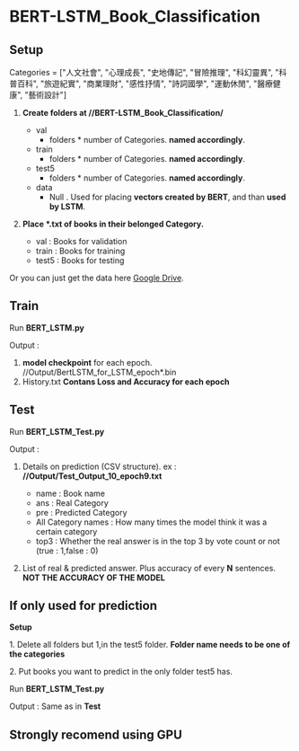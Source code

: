 # BERT-LSTM_Book_Classification

## Setup

Categories = ["人文社會", "心理成長", "史地傳記", "冒險推理", "科幻靈異", "科普百科", "旅遊紀實", "商業理財", "感性抒情",
                   "詩詞國學", "運動休閒", "醫療健康", "藝術設計"]
1. **Create folders at //BERT-LSTM_Book_Classification/**

    - val
        - folders * number of Categories. **named accordingly**.
    - train
        - folders * number of Categories. **named accordingly**.
    - test5
        - folders * number of Categories. **named accordingly**.
    - data
        - Null . Used for placing **vectors created by BERT**, and than **used by LSTM**. 
        
2.  __Place *.txt of books in their belonged Category.__

    - val : Books for validation
    - train : Books for training
    - test5 : Books for testing

Or you can just get the data here [Google Drive](https://drive.google.com/drive/folders/1FK3ticrrJrRbRTkR6eI24ZxU0y8Y1sSq?usp=sharing).

## Train

Run **BERT_LSTM.py**

Output : 

  1. **model checkpoint** for each epoch. //Output/BertLSTM_for_LSTM_epoch*.bin
  2. History.txt **Contans Loss and Accuracy for each epoch**

## Test
Run **BERT_LSTM_Test.py**

Output :

  1. Details on prediction (CSV structure). ex : **//Output/Test_Output_10_epoch9.txt**
  
      - name : Book name
      - ans  : Real Category
      - pre  : Predicted Category
      - All Category names : How many times the model think it was a certain category
      - top3 : Whether the real answer is in the top 3 by vote count or not (true : 1,false : 0)
      
  2. List of real & predicted answer. Plus accuracy of every **N** sentences. **NOT THE ACCURACY OF THE MODEL**

## If only used for prediction

**Setup**<p>
      1. Delete all folders but 1,in the test5 folder. **Folder name needs to be one of the categories**<p>
      2. Put books you want to predict in the only folder test5 has.<p>

Run **BERT_LSTM_Test.py**

Output : Same as in **Test**

## Strongly recomend using GPU

